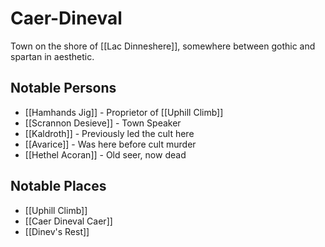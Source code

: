# Caer-Dineval
Town on the shore of [[Lac Dinneshere]], somewhere between gothic and spartan in aesthetic.

## Notable Persons
- [[Hamhands Jig]] - Proprietor of [[Uphill Climb]]
- [[Scrannon Desieve]] - Town Speaker
- [[Kaldroth]] - Previously led the cult here
- [[Avarice]] - Was here before cult murder
- [[Hethel Acoran]] - Old seer, now dead

## Notable Places
- [[Uphill Climb]]
- [[Caer Dineval Caer]]
- [[Dinev's Rest]]